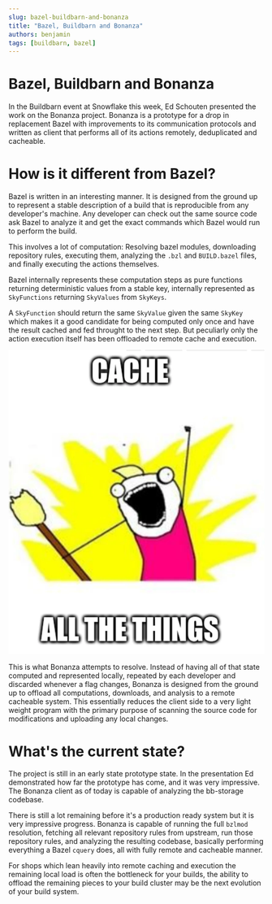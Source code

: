 ```yaml
---
slug: bazel-buildbarn-and-bonanza
title: "Bazel, Buildbarn and Bonanza"
authors: benjamin
tags: [buildbarn, bazel]
---
```


# Bazel, Buildbarn and Bonanza

In the Buildbarn event at Snowflake this week, Ed Schouten presented the work on
the Bonanza project. Bonanza is a prototype for a drop in replacement Bazel with
improvements to its communication protocols and written as client that performs
all of its actions remotely, deduplicated and cacheable.

# How is it different from Bazel?

Bazel is written in an interesting manner. It is designed from the ground up to
represent a stable description of a build that is reproducible from any
developer's machine. Any developer can check out the same source code ask Bazel
to analyze it and get the exact commands which Bazel would run to perform the
build.

This involves a lot of computation: Resolving bazel modules, downloading
repository rules, executing them, analyzing the `.bzl` and `BUILD.bazel` files,
and finally executing the actions themselves.

Bazel internally represents these computation steps as pure functions returning
deterministic values from a stable key, internally represented as `SkyFunctions`
returning `SkyValues` from `SkyKeys`.

A `SkyFunction` should return the same `SkyValue` given the same `SkyKey` which
makes it a good candidate for being computed only once and have the result
cached and fed throught to the next step. But peculiarly only the action
execution itself has been offloaded to remote cache and execution.

<!-- truncate -->

![cache all the things](./all_the_things.webp)

This is what Bonanza attempts to resolve. Instead of having all of that state
computed and represented locally, repeated by each developer and discarded
whenever a flag changes, Bonanza is designed from the ground up to offload all
computations, downloads, and analysis to a remote cacheable system. This
essentially reduces the client side to a very light weight program with the
primary purpose of scanning the source code for modifications and uploading any
local changes.

# What's the current state?

The project is still in an early state prototype state. In the presentation Ed
demonstrated how far the prototype has come, and it was very impressive. The
Bonanza client as of today is capable of analyzing the bb-storage codebase.

There is still a lot remaining before it's a production ready system but it is
very impressive progress. Bonanza is capable of running the full `bzlmod`
resolution, fetching all relevant repository rules from upstream, run those
repository rules, and analyzing the resulting codebase, basically performing
everything a Bazel `cquery` does, all with fully remote and cacheable manner.

For shops which lean heavily into remote caching and execution the remaining
local load is often the bottleneck for your builds, the ability to offload the
remaining pieces to your build cluster may be the next evolution of your build
system.
